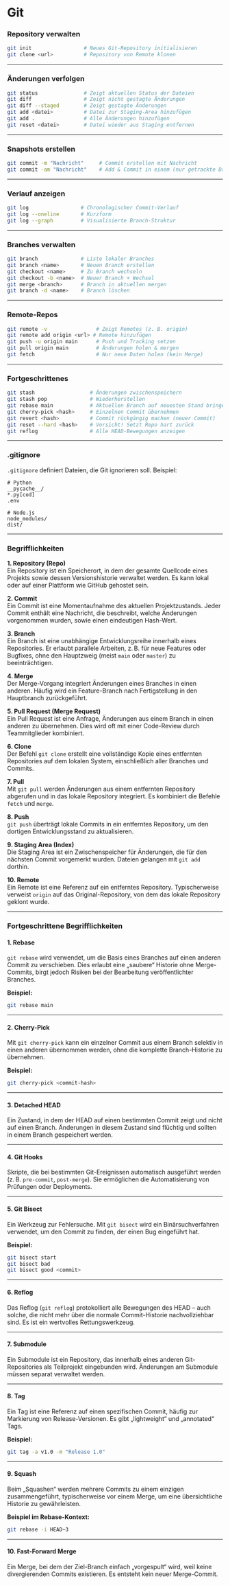 # Git

### **Repository verwalten**

```bash
git init                 # Neues Git-Repository initialisieren
git clone <url>          # Repository von Remote klonen
```

***

### **Änderungen verfolgen**

```bash
git status               # Zeigt aktuellen Status der Dateien
git diff                 # Zeigt nicht gestagte Änderungen
git diff --staged        # Zeigt gestagte Änderungen
git add <datei>          # Datei zur Staging-Area hinzufügen
git add .                # Alle Änderungen hinzufügen
git reset <datei>        # Datei wieder aus Staging entfernen
```

***

### **Snapshots erstellen**

```bash
git commit -m "Nachricht"     # Commit erstellen mit Nachricht
git commit -am "Nachricht"    # Add & Commit in einem (nur getrackte Dateien)
```

***

### **Verlauf anzeigen**

```bash
git log                 # Chronologischer Commit-Verlauf
git log --oneline       # Kurzform
git log --graph         # Visualisierte Branch-Struktur
```

***

### **Branches verwalten**

```bash
git branch              # Liste lokaler Branches
git branch <name>       # Neuen Branch erstellen
git checkout <name>     # Zu Branch wechseln
git checkout -b <name>  # Neuer Branch + Wechsel
git merge <branch>      # Branch in aktuellen mergen
git branch -d <name>    # Branch löschen
```

***

### **Remote-Repos**

```bash
git remote -v                # Zeigt Remotes (z. B. origin)
git remote add origin <url> # Remote hinzufügen
git push -u origin main      # Push und Tracking setzen
git pull origin main         # Änderungen holen & mergen
git fetch                    # Nur neue Daten holen (kein Merge)
```

***

### **Fortgeschrittenes**

```bash
git stash                  # Änderungen zwischenspeichern
git stash pop              # Wiederherstellen
git rebase main            # Aktuellen Branch auf neuesten Stand bringen
git cherry-pick <hash>     # Einzelnen Commit übernehmen
git revert <hash>          # Commit rückgängig machen (neuer Commit)
git reset --hard <hash>    # Vorsicht! Setzt Repo hart zurück
git reflog                 # Alle HEAD-Bewegungen anzeigen
```

***

### **.gitignore**

`.gitignore` definiert Dateien, die Git ignorieren soll. Beispiel:

```
# Python
__pycache__/
*.py[cod]
.env

# Node.js
node_modules/
dist/
```

***

### Begrifflichkeiten

**1. Repository (Repo)**\
Ein Repository ist ein Speicherort, in dem der gesamte Quellcode eines Projekts sowie dessen Versionshistorie verwaltet werden. Es kann lokal oder auf einer Plattform wie GitHub gehostet sein.

**2. Commit**\
Ein Commit ist eine Momentaufnahme des aktuellen Projektzustands. Jeder Commit enthält eine Nachricht, die beschreibt, welche Änderungen vorgenommen wurden, sowie einen eindeutigen Hash-Wert.

**3. Branch**\
Ein Branch ist eine unabhängige Entwicklungsreihe innerhalb eines Repositories. Er erlaubt parallele Arbeiten, z. B. für neue Features oder Bugfixes, ohne den Hauptzweig (meist `main` oder `master`) zu beeinträchtigen.

**4. Merge**\
Der Merge-Vorgang integriert Änderungen eines Branches in einen anderen. Häufig wird ein Feature-Branch nach Fertigstellung in den Hauptbranch zurückgeführt.

**5. Pull Request (Merge Request)**\
Ein Pull Request ist eine Anfrage, Änderungen aus einem Branch in einen anderen zu übernehmen. Dies wird oft mit einer Code-Review durch Teammitglieder kombiniert.

**6. Clone**\
Der Befehl `git clone` erstellt eine vollständige Kopie eines entfernten Repositories auf dem lokalen System, einschließlich aller Branches und Commits.

**7. Pull**\
Mit `git pull` werden Änderungen aus einem entfernten Repository abgerufen und in das lokale Repository integriert. Es kombiniert die Befehle `fetch` und `merge`.

**8. Push**\
`git push` überträgt lokale Commits in ein entferntes Repository, um den dortigen Entwicklungsstand zu aktualisieren.

**9. Staging Area (Index)**\
Die Staging Area ist ein Zwischenspeicher für Änderungen, die für den nächsten Commit vorgemerkt wurden. Dateien gelangen mit `git add` dorthin.

**10. Remote**\
Ein Remote ist eine Referenz auf ein entferntes Repository. Typischerweise verweist `origin` auf das Original-Repository, von dem das lokale Repository geklont wurde.

***

### Fortgeschrittene Begrifflichkeiten

#### **1. Rebase**

`git rebase` wird verwendet, um die Basis eines Branches auf einen anderen Commit zu verschieben. Dies erlaubt eine „saubere“ Historie ohne Merge-Commits, birgt jedoch Risiken bei der Bearbeitung veröffentlichter Branches.

**Beispiel:**

```bash
git rebase main
```

***

#### **2. Cherry-Pick**

Mit `git cherry-pick` kann ein einzelner Commit aus einem Branch selektiv in einen anderen übernommen werden, ohne die komplette Branch-Historie zu übernehmen.

**Beispiel:**

```bash
git cherry-pick <commit-hash>
```

***

#### **3. Detached HEAD**

Ein Zustand, in dem der HEAD auf einen bestimmten Commit zeigt und nicht auf einen Branch. Änderungen in diesem Zustand sind flüchtig und sollten in einem Branch gespeichert werden.

***

#### **4. Git Hooks**

Skripte, die bei bestimmten Git-Ereignissen automatisch ausgeführt werden (z. B. `pre-commit`, `post-merge`). Sie ermöglichen die Automatisierung von Prüfungen oder Deployments.

***

#### **5. Git Bisect**

Ein Werkzeug zur Fehlersuche. Mit `git bisect` wird ein Binärsuchverfahren verwendet, um den Commit zu finden, der einen Bug eingeführt hat.

**Beispiel:**

```bash
git bisect start
git bisect bad
git bisect good <commit>
```

***

#### **6. Reflog**

Das Reflog (`git reflog`) protokolliert alle Bewegungen des HEAD – auch solche, die nicht mehr über die normale Commit-Historie nachvollziehbar sind. Es ist ein wertvolles Rettungswerkzeug.

***

#### **7. Submodule**

Ein Submodule ist ein Repository, das innerhalb eines anderen Git-Repositories als Teilprojekt eingebunden wird. Änderungen am Submodule müssen separat verwaltet werden.

***

#### **8. Tag**

Ein Tag ist eine Referenz auf einen spezifischen Commit, häufig zur Markierung von Release-Versionen. Es gibt „lightweight“ und „annotated“ Tags.

**Beispiel:**

```bash
git tag -a v1.0 -m "Release 1.0"
```

***

#### **9. Squash**

Beim „Squashen“ werden mehrere Commits zu einem einzigen zusammengeführt, typischerweise vor einem Merge, um eine übersichtliche Historie zu gewährleisten.

**Beispiel im Rebase-Kontext:**

```bash
git rebase -i HEAD~3
```

***

#### **10. Fast-Forward Merge**

Ein Merge, bei dem der Ziel-Branch einfach „vorgespult“ wird, weil keine divergierenden Commits existieren. Es entsteht kein neuer Merge-Commit.
